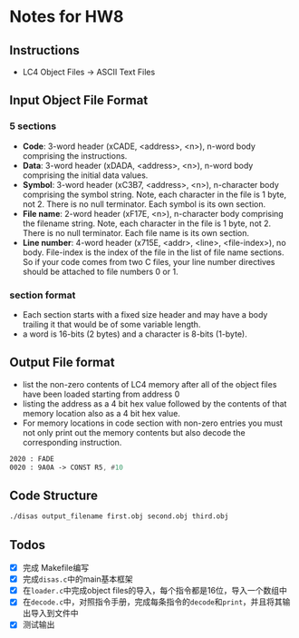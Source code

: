 # Notes for HW8

## Instructions

- LC4 Object Files -> ASCII Text Files

## Input Object File Format

### 5 sections

- **Code**: 3-word header (xCADE, \<address\>, \<n\>), n-word body comprising the instructions.
- **Data**: 3-word header (xDADA, \<address\>, \<n\>), n-word body comprising the initial data values.
- **Symbol**: 3-word header (xC3B7, \<address\>, \<n\>), n-character body comprising the symbol string. Note, each character in the file is 1 byte, not 2. There is no null terminator. Each symbol is its own section.
- **File name**: 2-word header (xF17E, \<n\>), n-character body comprising the filename string. Note, each character in the file is 1 byte, not 2. There is no null terminator. Each file name is its own section.
- **Line number**: 4-word header (x715E, \<addr\>, \<line\>, \<file-index\>), no body. File-index is the index of the file in the list of file name sections. So if your code comes from two C files, your line number directives should be attached to file numbers 0 or 1.

### section format

- Each section starts with a fixed size header and may have a body trailing it that would be of some variable length.
- a word is 16-bits (2 bytes) and a character is 8-bits (1-byte).

## Output File format

- list the non-zero contents of LC4 memory after all of the object files have been loaded starting from address 0
- listing the address as a 4 bit hex value followed by the contents of that memory location also as a 4 bit hex value.
- For memory locations in code section with non-zero entries you must not only print out the memory contents but also decode the corresponding instruction.

```asm
2020 : FADE
0020 : 9A0A -> CONST R5, #10
```

## Code Structure

```bash
./disas output_filename first.obj second.obj third.obj
```

## Todos

- [x] 完成 Makefile编写
- [x] 完成`disas.c`中的main基本框架
- [x] 在`loader.c`中完成object files的导入，每个指令都是16位，导入一个数组中
- [x] 在`decode.c`中，对照指令手册，完成每条指令的`decode`和`print`，并且将其输出导入到文件中
- [x] 测试输出
